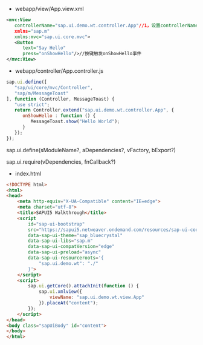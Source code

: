 * webapp/view/App.view.xml

```xml
<mvc:View
   controllerName="sap.ui.demo.wt.controller.App"//1，设置controllerName的作用即可与App.controller.js进行连接。
   xmlns="sap.m"
   xmlns:mvc="sap.ui.core.mvc">
   <Button
      text="Say Hello"
      press="onShowHello"/>//按键触发onShowHello事件
</mvc:View>
```

* webapp/controller/App.controller.js 

```javascript
sap.ui.define([
   "sap/ui/core/mvc/Controller",
   "sap/m/MessageToast"
], function (Controller, MessageToast) {
   "use strict";
   return Controller.extend("sap.ui.demo.wt.controller.App", {
      onShowHello : function () {
         MessageToast.show("Hello World");
      }
   });
});
```

sap.ui.define(sModuleName?, aDependencies?, vFactory, bExport?)

sap.ui.require(vDependencies, fnCallback?)

* index.html

```html
<!DOCTYPE html>
<html>
<head>
	<meta http-equiv="X-UA-Compatible" content="IE=edge">
	<meta charset="utf-8">
	<title>SAPUI5 Walkthrough</title>
	<script
		id="sap-ui-bootstrap"
		src="https://sapui5.netweaver.ondemand.com/resources/sap-ui-core.js"
		data-sap-ui-theme="sap_bluecrystal"
		data-sap-ui-libs="sap.m"
		data-sap-ui-compatVersion="edge"
		data-sap-ui-preload="async"
		data-sap-ui-resourceroots='{
			"sap.ui.demo.wt": "./"
		}'>
	</script>
	<script>
		sap.ui.getCore().attachInit(function () {
			sap.ui.xmlview({
				viewName: "sap.ui.demo.wt.view.App"
			}).placeAt("content");
		});
	</script>
</head>
<body class="sapUiBody" id="content">
</body>
</html>
```

